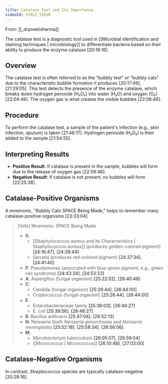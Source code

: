 ```yaml
---
title: Catalase Test and Its Importance
videoId: F19LI_5IKS0
---
```


From: [[_drpreetisharma]] <br/> 

The catalase test is a diagnostic tool used in [[Microbial identification and staining techniques | microbiology]] to differentiate bacteria based on their ability to produce the enzyme catalase <a class="yt-timestamp" data-t="20:16:16">[20:16:16]</a>.

## Overview
The catalase test is often referred to as the "bubbly test" or "bubbly cats" due to the characteristic bubble formation it produces <a class="yt-timestamp" data-t="20:17:49">[20:17:49]</a>, <a class="yt-timestamp" data-t="21:29:05">[21:29:05]</a>. This test detects the presence of the enzyme catalase, which breaks down hydrogen peroxide (H₂O₂) into water (H₂O) and oxygen (O₂) <a class="yt-timestamp" data-t="22:04:46">[22:04:46]</a>. The oxygen gas is what creates the visible bubbles <a class="yt-timestamp" data-t="22:08:46">[22:08:46]</a>.

## Procedure
To perform the catalase test, a sample of the patient's infection (e.g., skin infection, sputum) is taken <a class="yt-timestamp" data-t="21:46:17">[21:46:17]</a>. Hydrogen peroxide (H₂O₂) is then added to the sample <a class="yt-timestamp" data-t="21:54:55">[21:54:55]</a>.

## Interpreting Results
*   **Positive Result**: If catalase is present in the sample, bubbles will form due to the release of oxygen gas <a class="yt-timestamp" data-t="22:08:46">[22:08:46]</a>.
*   **Negative Result**: If catalase is not present, no bubbles will form <a class="yt-timestamp" data-t="22:25:38">[22:25:38]</a>.

## Catalase-Positive Organisms
A mnemonic, "Bubbly Cats SPACE Being Made," helps to remember many catalase-positive organisms <a class="yt-timestamp" data-t="23:33:04">[23:33:04]</a>.

> [!info] Mnemonic: SPACE Being Made
> *   **S**:
>     *   [[Staphylococcus aureus and its Characteristics | Staphylococcus aureus]] (produces golden-colored pigment) <a class="yt-timestamp" data-t="24:16:47">[24:16:47]</a>, <a class="yt-timestamp" data-t="24:28:44">[24:28:44]</a>
>     *   Serratia (produces red-colored pigment) <a class="yt-timestamp" data-t="24:37:34">[24:37:34]</a>, <a class="yt-timestamp" data-t="24:41:40">[24:41:40]</a>
> *   **P**: Pseudomonas (associated with blue-green pigment, e.g., green nail syndrome) <a class="yt-timestamp" data-t="24:43:24">[24:43:24]</a>, <a class="yt-timestamp" data-t="24:53:23">[24:53:23]</a>
> *   **A**: Aspergillus (fungal organism) <a class="yt-timestamp" data-t="25:22:52">[25:22:52]</a>, <a class="yt-timestamp" data-t="26:40:48">[26:40:48]</a>
> *   **C**:
>     *   Candida (fungal organism) <a class="yt-timestamp" data-t="25:26:44">[25:26:44]</a>, <a class="yt-timestamp" data-t="26:44:00">[26:44:00]</a>
>     *   Cryptococcus (fungal organism) <a class="yt-timestamp" data-t="25:26:44">[25:26:44]</a>, <a class="yt-timestamp" data-t="26:44:00">[26:44:00]</a>
> *   **E**:
>     *   Enterobacteriaceae family <a class="yt-timestamp" data-t="25:36:03">[25:36:03]</a>, <a class="yt-timestamp" data-t="26:46:27">[26:46:27]</a>
>     *   *E. coli* <a class="yt-timestamp" data-t="25:39:56">[25:39:56]</a>, <a class="yt-timestamp" data-t="26:46:27">[26:46:27]</a>
> *   **B**: Bacillus anthracis <a class="yt-timestamp" data-t="25:47:04">[25:47:04]</a>, <a class="yt-timestamp" data-t="26:52:13">[26:52:13]</a>
> *   **N**: Neisseria (both *Neisseria gonorrhoeae* and *Neisseria meningitidis*) <a class="yt-timestamp" data-t="25:52:19">[25:52:19]</a>, <a class="yt-timestamp" data-t="25:58:34">[25:58:34]</a>, <a class="yt-timestamp" data-t="26:56:06">[26:56:06]</a>
> *   **M**:
>     *   *Mycobacterium tuberculosis* <a class="yt-timestamp" data-t="26:05:07">[26:05:07]</a>, <a class="yt-timestamp" data-t="26:59:04">[26:59:04]</a>
>     *   [[Micrococcus | Micrococcus]] <a class="yt-timestamp" data-t="26:10:48">[26:10:48]</a>, <a class="yt-timestamp" data-t="27:03:00">[27:03:00]</a>

## Catalase-Negative Organisms
In contrast, *Streptococcus* species are typically catalase-negative <a class="yt-timestamp" data-t="20:28:16">[20:28:16]</a>.